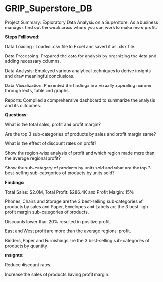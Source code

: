# GRIP_Superstore_DB

Project Summary: Exploratory Data Analysis on a Superstore. As a business manager, find out the weak areas where you can work to make more profit.

**Steps Folllowed:**

Data Loading : Loaded .csv file to Excel and saved it as .xlsx file.

Data Processing: Prepared the data for analysis by organizing the data and adding necessary columns.

Data Analysis: Employed various analytical techniques to derive insights and draw meaningful conclusions.

Data Visualization: Presented the findings in a visually appealing manner through texts, table and graphs.

Reports: Compiled a comprehensive dashboard to summarize the analysis and its outcomes.

**Questions:**

What is the total sales, profit and profit margin?

Are the top 3 sub-categories of products by sales and profit margin same?

What is the effect of discount rates on profit?

Show the region-wise analysis of profit and which region made more than the average regional profit?

Show the sub-category of products by units sold and what are the top 3 best-selling sub-categories of products by units sold?

**Findings:**

Total Sales: $2.0M, Total Profit: $286.4K and Profit Margin: 15%

Phones, Chairs and Storage are the 3 best-selling sub-categories of products by sales and Paper, Envelopes and Labels are the 3 best high profit margin sub-categories of products.

Discounts lower than 20% resulted in positive profit.

East and West profit are more than the average regional profit.

Binders, Paper and Furnishings are the 3 best-selling sub-categories of products by quantity.

**Insights:**

Reduce discount rates.

Increase the sales of products having profit margin.



